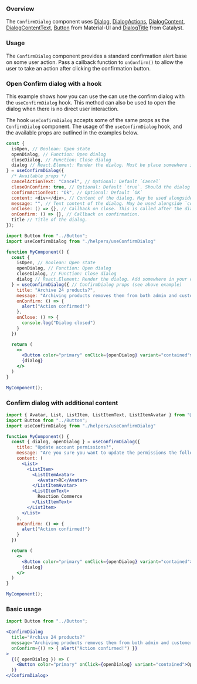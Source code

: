 ### Overview

The `ConfirmDialog` component uses [Dialog](https://material-ui.com/api/dialog), [DialogActions](https://material-ui.com/api/dialog-actions/), [DialogContent](https://material-ui.com/api/dialog-content/), [DialogContentText](https://material-ui.com/api/dialog-content-text/), [Button](https://material-ui.com/api/button/) from Material-UI and [DialogTitle](/#/Components/Feedback/DialogTitle) from Catalyst.

### Usage

The `ConfirmDialog` component provides a standard confirmation alert base on some user action. Pass a callback function to `onConfirm()` to allow the user to take an action after clicking the confirmation button.


### Open Confirm dialog with a hook

This example shows how you can use the can use the confirm dialog with the `useConfirmDialog` hook. This method can also be used to open the dialog when there is no direct user interaction.

The hook `useConfirmDialog` accepts some of the same props as the `ConfirmDialog` component. The usage of the `useConfirmDialog` hook, and the available props are outlined in the examples below.

```js static
const {
  isOpen, // Boolean: Open state
  openDialog, // Function: Open dialog
  closeDialog, // Function: Close dialog
  dialog // React.Element: Render the dialog. Must be place somewhere in your rendered component.
} = useConfirmDialog({
  /* Available props */
  cancelActionText: "Cancel", // Optional: Default `Cancel`
  closeOnConfirm: true, // Optional: Default `true`. Should the dialog close on confirm.
  confirmActionText: "Ok", // Optional: Default `OK`
  content: <div></div>, // Content of the dialog. May be used alongside `message`
  message: "", // Text content of the dialog. May be used alongside `content`
  onClose: () => {}, // Callback on close. This is called after the dialog has been closed.
  onConfirm: () => {}, // Callback on confirmation.
  title // Title of the dialog.
});
```

```jsx
import Button from "../Button";
import useConfirmDialog from "./helpers/useConfirmDialog"

function MyComponent() {
  const {
    isOpen, // Boolean: Open state
    openDialog, // Function: Open dialog
    closeDialog, // Function: Close dialog
    dialog // React.Element: Render the dialog. Add somewhere in your component
  } = useConfirmDialog({ // ConfirmDialog props (see above example)
    title: "Archive 24 products?",
    message: "Archiving products removes them from both admin and customer views.",
    onConfirm: () => {
      alert("Action confirmed!")
    },
    onClose: () => {
      console.log("Dialog closed")
    }
  })

  return (
    <>
      <Button color="primary" onClick={openDialog} variant="contained">Open Confirm Dialog</Button>
      {dialog}
    </>
  )
}

MyComponent();
```

### Confirm dialog with additional content

```jsx
import { Avatar, List, ListItem, ListItemText, ListItemAvatar } from "@material-ui/core";
import Button from "../Button";
import useConfirmDialog from "./helpers/useConfirmDialog"

function MyComponent() {
  const { dialog, openDialog } = useConfirmDialog({
    title: "Update account permissions?",
    message: "Are you sure you want to update the permissions the following account(s)?",
    content: (
      <List>
        <ListItem>
          <ListItemAvatar>
            <Avatar>RC</Avatar>
          </ListItemAvatar>
          <ListItemText>
            Reaction Commerce
          </ListItemText>
        </ListItem>
      </List>
    ),
    onConfirm: () => {
      alert("Action confirmed!")
    }
  })

  return (
    <>
      <Button color="primary" onClick={openDialog} variant="contained">Open Confirm Dialog</Button>
      {dialog}
    </>
  )
}

MyComponent();
```

### Basic usage

```jsx
import Button from "../Button";

<ConfirmDialog
  title="Archive 24 products?"
  message="Archiving products removes them from both admin and customer views."
  onConfirm={() => { alert("Action confirmed!") }}
>
  {({ openDialog }) => (
    <Button color="primary" onClick={openDialog} variant="contained">Open Confirm Dialog</Button>
  )}
</ConfirmDialog>
```